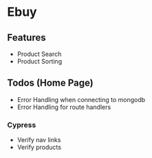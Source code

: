 # Ebuy

## Features

- Product Search
- Product Sorting

## Todos (Home Page)

- Error Handling when connecting to mongodb
- Error Handling for route handlers

### Cypress

- Verify nav links
- Verify products
